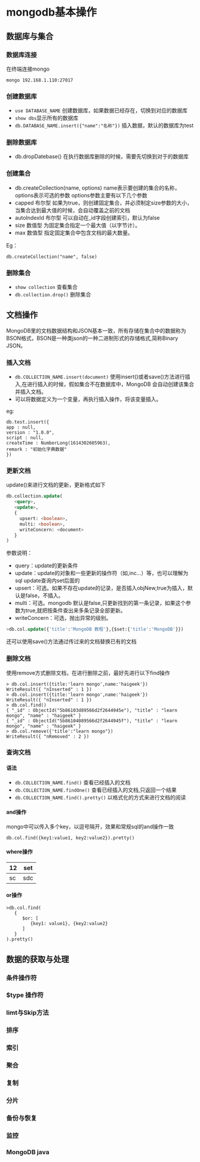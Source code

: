 # mongodb基本操作
## 数据库与集合
### 数据库连接

在终端连接mongo

```
mongo 192.168.1.110:27017
```



### 创建数据库
- `use DATABASE_NAME` 创建数据库，如果数据已经存在，切换到对应的数据库
- `show dbs`显示所有的数据库
- `db.DATABASE_NAME.insert({"name":"名称"})` 插入数据，默认的数据库为test 
### 删除数据库
- db.dropDatebase() 在执行数据库删除的时候，需要先切换到对于的数据库
### 创建集合
- db.createCollection(name, options)  name表示要创建的集合的名称，options表示可选的参数
options参数主要有以下几个参数
- capped 布尔型 如果为true，则创建固定集合，并必须制定size参数的大小，当集合达到最大值的时候，会自动覆盖之前的文档
- autoIndexId 布尔型 可以自动在_id字段创建索引，默认为false
- size 数值型 为固定集合指定一个最大值（以字节计）。
- max 数值型 指定固定集合中包含文档的最大数量。

Eg：

```
db.createCollection("name", false)
```

### 删除集合
- `show collection` 查看集合
- `db.collection.drop()` 删除集合
## 文档操作
MongoDB里的文档数据结构和JSON基本一致，所有存储在集合中的数据称为BSON格式，BSON是一种类json的一种二进制形式的存储格式,简称Binary JSON。
### 插入文档
- `db.COLLECTION_NAME.insert(document)` 使用insert()或者save()方法进行插入,在进行插入的时候，假如集合不在数据库中，MongoDB 会自动创建该集合并插入文档。
- 可以将数据定义为一个变量，再执行插入操作，将该变量插入。

eg:

```
db.test.insert({
app : null,
version : "1.0.0",
script : null,
createTime : NumberLong(1614302605963),
remark : "初始化字典数据"
})
```



### 更新文档
update()来进行文档的更新，更新格式如下
```sql
db.collection.update(
   <query>,
   <update>,
   {
     upsert: <boolean>,
     multi: <boolean>,
     writeConcern: <document>
   }
)
```
参数说明：
- query：update的更新条件
- update：update的对象和一些更新的操作符（如$,$inc...）等，也可以理解为sql update查询内set后面的
- upsert：可选。如果不存在update的记录，是否插入objNew,true为插入，默认是false，不插入。
- multi：可选。mongodb 默认是false,只更新找到的第一条记录，如果这个参数为true,就把按条件查出来多条记录全部更新。
- writeConcern：可选，抛出异常的级别。
```sql
>db.col.update({'title':'MongoDB 教程'},{$set:{'title':'MongoDB'}})
```
还可以使用save()方法通过传过来的文档替换已有的文档
### 删除文档
使用remove方式删除文档，在进行删除之前，最好先进行以下find操作
```shell
> db.col.insert({title:'learn mongo',name:'haigeek'})
WriteResult({ "nInserted" : 1 })
> db.col.insert({title:'learn mongo',name:'haigeek'})
WriteResult({ "nInserted" : 1 })
> db.col.find()
{ "_id" : ObjectId("5b86103d89566d2f2644945e"), "title" : "learn mongo", "name" : "haigeek" }
{ "_id" : ObjectId("5b86104089566d2f2644945f"), "title" : "learn mongo", "name" : "haigeek" }
> db.col.remove({'title':"learn mongo"})
WriteResult({ "nRemoved" : 2 })
```
### 查询文档
#### 语法
- `db.COLLECTION_NAME.find()` 查看已经插入的文档
- `db.COLLECTION_NAME.findOne()` 查看已经插入的文档,只返回一个结果
- `db.COLLECTION_NAME.find().pretty()` 以格式化的方式来进行文档的阅读
#### and操作
mongo中可以传入多个key，以逗号隔开，效果和常规sql的and操作一致
```shell
db.col.find({key1:value1, key2:value2}).pretty()
```
#### where操作
12|set
-|-
|sc|sdc 
#### or操作
```shell
>db.col.find(
   {
      $or: [
         {key1: value1}, {key2:value2}
      ]
   }
).pretty()
```
## 数据的获取与处理
### 条件操作符
### $type 操作符
### limt与Skip方法
### 排序
### 索引
### 聚合
### 复制
### 分片
### 备份与恢复
### 监控
### MongoDB java

